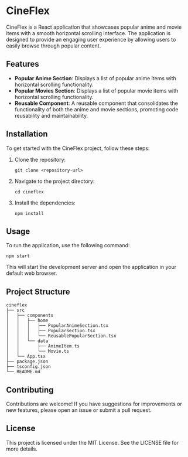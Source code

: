 # CineFlex

CineFlex is a React application that showcases popular anime and movie items with a smooth horizontal scrolling interface. The application is designed to provide an engaging user experience by allowing users to easily browse through popular content.

## Features

- **Popular Anime Section**: Displays a list of popular anime items with horizontal scrolling functionality.
- **Popular Movies Section**: Displays a list of popular movie items with horizontal scrolling functionality.
- **Reusable Component**: A reusable component that consolidates the functionality of both the anime and movie sections, promoting code reusability and maintainability.

## Installation

To get started with the CineFlex project, follow these steps:

1. Clone the repository:
   ```
   git clone <repository-url>
   ```

2. Navigate to the project directory:
   ```
   cd cineflex
   ```

3. Install the dependencies:
   ```
   npm install
   ```

## Usage

To run the application, use the following command:
```
npm start
```

This will start the development server and open the application in your default web browser.

## Project Structure

```
cineflex
├── src
│   ├── components
│   │   ├── home
│   │   │   ├── PopularAnimeSection.tsx
│   │   │   ├── PopularSection.tsx
│   │   │   └── ReusablePopularSection.tsx
│   │   └── data
│   │       ├── AnimeItem.ts
│   │       └── Movie.ts
│   └── App.tsx
├── package.json
├── tsconfig.json
└── README.md
```

## Contributing

Contributions are welcome! If you have suggestions for improvements or new features, please open an issue or submit a pull request.

## License

This project is licensed under the MIT License. See the LICENSE file for more details.